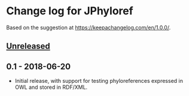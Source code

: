 # Change log for JPhyloref

Based on the suggestion at https://keepachangelog.com/en/1.0.0/.

## [Unreleased]

## 0.1 - 2018-06-20
- Initial release, with support for testing phyloreferences expressed in OWL
  and stored in RDF/XML.

[Unreleased]: https://github.com/phyloref/jphyloref/compare/v0.1...HEAD
